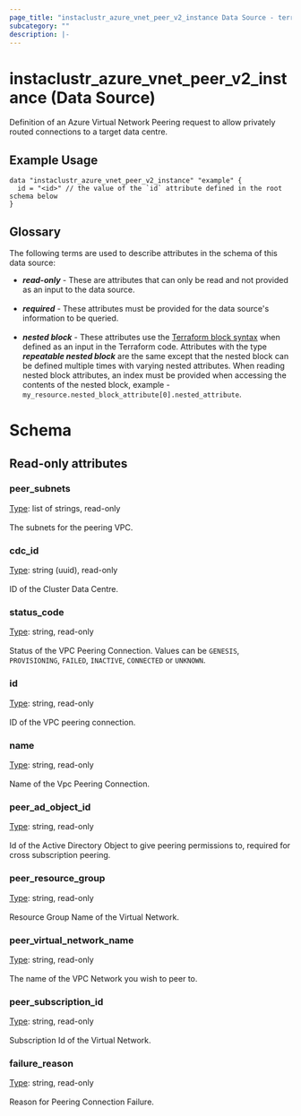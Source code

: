 ```yaml
---
page_title: "instaclustr_azure_vnet_peer_v2_instance Data Source - terraform-provider-instaclustr"
subcategory: ""
description: |-
---
```


# instaclustr_azure_vnet_peer_v2_instance (Data Source)
Definition of an Azure Virtual Network Peering request to allow privately routed connections to a target data centre.
## Example Usage
```
data "instaclustr_azure_vnet_peer_v2_instance" "example" { 
  id = "<id>" // the value of the `id` attribute defined in the root schema below
}
```
## Glossary
The following terms are used to describe attributes in the schema of this data source:
- **_read-only_** - These are attributes that can only be read and not provided as an input to the data source.<br><br>
- **_required_** - These attributes must be provided for the data source's information to be queried.<br><br>
- **_nested block_** - These attributes use the [Terraform block syntax](https://www.terraform.io/language/attr-as-blocks) when defined as an input in the Terraform code. Attributes with the type **_repeatable nested block_** are the same except that the nested block can be defined multiple times with varying nested attributes. When reading nested block attributes, an index must be provided when accessing the contents of the nested block, example - `my_resource.nested_block_attribute[0].nested_attribute`.
# Schema
## Read-only attributes
### peer_subnets<br>
<ins>Type</ins>: list of strings, read-only<br>
<br>The subnets for the peering VPC.
### cdc_id<br>
<ins>Type</ins>: string (uuid), read-only<br>
<br>ID of the Cluster Data Centre.
### status_code<br>
<ins>Type</ins>: string, read-only<br>
<br>Status of the VPC Peering Connection. Values can be `GENESIS`, `PROVISIONING`, `FAILED`, `INACTIVE`, `CONNECTED` or `UNKNOWN`.
### id<br>
<ins>Type</ins>: string, read-only<br>
<br>ID of the VPC peering connection.
### name<br>
<ins>Type</ins>: string, read-only<br>
<br>Name of the Vpc Peering Connection.
### peer_ad_object_id<br>
<ins>Type</ins>: string, read-only<br>
<br>Id of the Active Directory Object to give peering permissions to, required for cross subscription peering.
### peer_resource_group<br>
<ins>Type</ins>: string, read-only<br>
<br>Resource Group Name of the Virtual Network.
### peer_virtual_network_name<br>
<ins>Type</ins>: string, read-only<br>
<br>The name of the VPC Network you wish to peer to.
### peer_subscription_id<br>
<ins>Type</ins>: string, read-only<br>
<br>Subscription Id of the Virtual Network.
### failure_reason<br>
<ins>Type</ins>: string, read-only<br>
<br>Reason for Peering Connection Failure.
